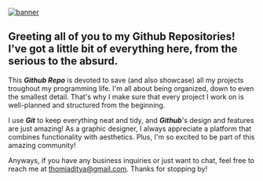[![banner](https://user-images.githubusercontent.com/18701474/182011378-ebd86487-777d-4532-b7a2-6e7b732f122b.png)](https://github.com/thomiaditya)

## Greeting all of you to my Github Repositories! I've got a little bit of everything here, from the serious to the absurd.

This ***Github Repo*** is devoted to save (and also showcase) all my projects troughout my programming life. I'm all about being organized, down to even the smallest detail. That's why I make sure that every project I work on is well-planned and structured from the beginning. 

I use ***Git*** to keep everything neat and tidy, and ***Github***'s design and features are just amazing! As a graphic designer, I always appreciate a platform that combines functionality with aesthetics. Plus, I'm so excited to be part of this amazing community!

Anyways, if you have any business inquiries or just want to chat, feel free to reach me at [thomiaditya@gmail.com](mailto:thomiaditya@gmail.com). Thanks for stopping by!
